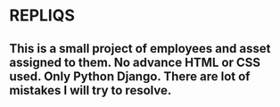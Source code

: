 # REPLIQS
## This is a small project of employees and asset assigned to them. No advance HTML or CSS used. Only Python Django. There are lot of mistakes I will try to resolve.
